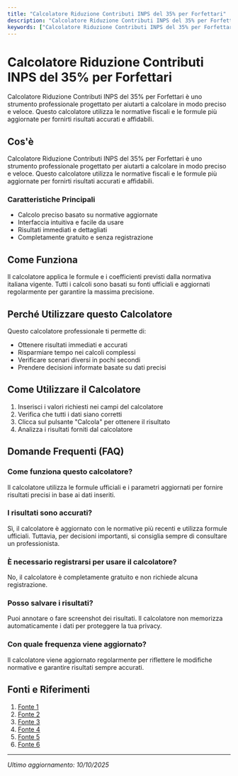 ```yaml
---
title: "Calcolatore Riduzione Contributi INPS del 35% per Forfettari"
description: "Calcolatore Riduzione Contributi INPS del 35% per Forfettari è uno strumento professionale progettato per aiutarti a calcolare in modo preciso e veloce. Questo calcolatore utilizza le normative fiscali e le formule più aggiornate per fornirti risultati accurati e affidabili."
keywords: ["Calcolatore Riduzione Contributi INPS del 35% per Forfettari", "calcolatore", "calcolo online"]
---
```


# Calcolatore Riduzione Contributi INPS del 35% per Forfettari

Calcolatore Riduzione Contributi INPS del 35% per Forfettari è uno strumento professionale progettato per aiutarti a calcolare in modo preciso e veloce. Questo calcolatore utilizza le normative fiscali e le formule più aggiornate per fornirti risultati accurati e affidabili.

## Cos'è

Calcolatore Riduzione Contributi INPS del 35% per Forfettari è uno strumento professionale progettato per aiutarti a calcolare in modo preciso e veloce. Questo calcolatore utilizza le normative fiscali e le formule più aggiornate per fornirti risultati accurati e affidabili.

### Caratteristiche Principali

- Calcolo preciso basato su normative aggiornate
- Interfaccia intuitiva e facile da usare
- Risultati immediati e dettagliati
- Completamente gratuito e senza registrazione

## Come Funziona

Il calcolatore applica le formule e i coefficienti previsti dalla normativa italiana vigente. Tutti i calcoli sono basati su fonti ufficiali e aggiornati regolarmente per garantire la massima precisione.

## Perché Utilizzare questo Calcolatore

Questo calcolatore professionale ti permette di:

- Ottenere risultati immediati e accurati
- Risparmiare tempo nei calcoli complessi
- Verificare scenari diversi in pochi secondi
- Prendere decisioni informate basate su dati precisi

## Come Utilizzare il Calcolatore

1. Inserisci i valori richiesti nei campi del calcolatore
2. Verifica che tutti i dati siano corretti
3. Clicca sul pulsante "Calcola" per ottenere il risultato
4. Analizza i risultati forniti dal calcolatore

## Domande Frequenti (FAQ)

### Come funziona questo calcolatore?

Il calcolatore utilizza le formule ufficiali e i parametri aggiornati per fornire risultati precisi in base ai dati inseriti.

### I risultati sono accurati?

Sì, il calcolatore è aggiornato con le normative più recenti e utilizza formule ufficiali. Tuttavia, per decisioni importanti, si consiglia sempre di consultare un professionista.

### È necessario registrarsi per usare il calcolatore?

No, il calcolatore è completamente gratuito e non richiede alcuna registrazione.

### Posso salvare i risultati?

Puoi annotare o fare screenshot dei risultati. Il calcolatore non memorizza automaticamente i dati per proteggere la tua privacy.

### Con quale frequenza viene aggiornato?

Il calcolatore viene aggiornato regolarmente per riflettere le modifiche normative e garantire risultati sempre accurati.

## Fonti e Riferimenti

1. [Fonte 1](https://flextax.it/commercialisti-online/forfettario-come-si-calcola-la-riduzione-del-35-dei-contributi-inps/)
2. [Fonte 2](https://www.ilcommercialistaonline.it/calcola-imposte-regime-forfetario/)
3. [Fonte 3](https://www.regimeforfettario.it/come-si-calcola-la-riduzione-del-35-sui-contributi-inps-nel-forfettario/)
4. [Fonte 4](https://quickfisco.it/blog/riduzione-contributi-inps-forfettari-come-funziona/)
5. [Fonte 5](https://www.regime-forfettario.it/riduzione-contributiva-inps-regime-forfettario/)
6. [Fonte 6](https://www.forfettapp.it/riduzione-contributi-inps/)

---

*Ultimo aggiornamento: 10/10/2025*
